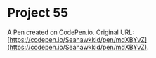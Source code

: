 # Project 55

A Pen created on CodePen.io. Original URL: [https://codepen.io/Seahawkkid/pen/mdXBYvZ](https://codepen.io/Seahawkkid/pen/mdXBYvZ).

